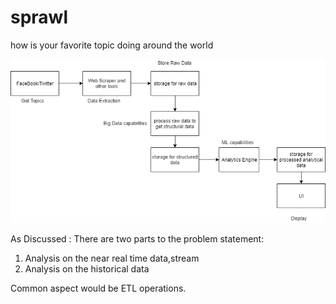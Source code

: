 # sprawl
how is your favorite topic doing around the world

![alt text](https://github.com/n3o-Bhushan/sprawl/blob/devbranch/Architecture%20Diagram.png)

As Discussed :
 There are two parts to the problem statement:
 1. Analysis on the near real time data,stream
 2. Analysis on the historical data

Common aspect would be ETL operations.
